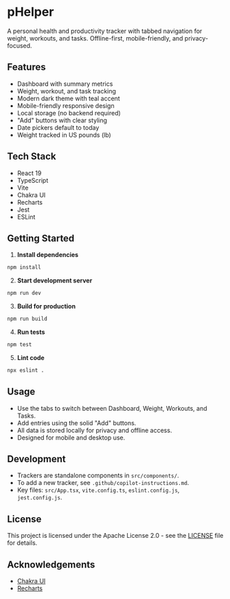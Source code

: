 

# pHelper

A personal health and productivity tracker with tabbed navigation for weight, workouts, and tasks. Offline-first, mobile-friendly, and privacy-focused.

## Features

- Dashboard with summary metrics
- Weight, workout, and task tracking
- Modern dark theme with teal accent
- Mobile-friendly responsive design
- Local storage (no backend required)
- "Add" buttons with clear styling
- Date pickers default to today
- Weight tracked in US pounds (lb)

## Tech Stack

- React 19
- TypeScript
- Vite
- Chakra UI
- Recharts
- Jest
- ESLint

## Getting Started

1. **Install dependencies**
  ```sh
  npm install
  ```
2. **Start development server**
  ```sh
  npm run dev
  ```
3. **Build for production**
  ```sh
  npm run build
  ```
4. **Run tests**
  ```sh
  npm test
  ```
5. **Lint code**
  ```sh
  npx eslint .
  ```

## Usage

- Use the tabs to switch between Dashboard, Weight, Workouts, and Tasks.
- Add entries using the solid "Add" buttons.
- All data is stored locally for privacy and offline access.
- Designed for mobile and desktop use.

## Development

- Trackers are standalone components in `src/components/`.
- To add a new tracker, see `.github/copilot-instructions.md`.
- Key files: `src/App.tsx`, `vite.config.ts`, `eslint.config.js`, `jest.config.js`.

## License

This project is licensed under the Apache License 2.0 - see the [LICENSE](LICENSE) file for details.

## Acknowledgements

- [Chakra UI](https://chakra-ui.com/)
- [Recharts](https://recharts.org/)
